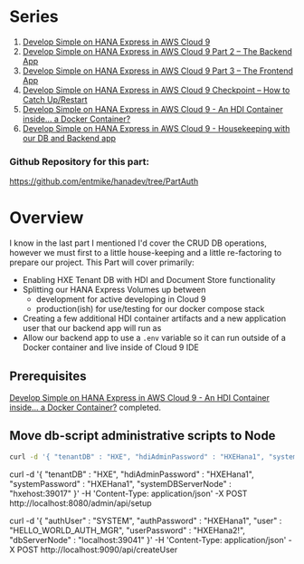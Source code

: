 # Series

1. [Develop Simple on HANA Express in AWS Cloud 9](https://blogs.sap.com/2019/05/16/develop-simple-on-hana-express-in-aws-cloud-9/)
2. [Develop Simple on HANA Express in AWS Cloud 9 Part 2 – The Backend App](https://blogs.sap.com/2019/05/17/develop-simple-on-hana-express-in-aws-cloud-9-part-2-the-backend-app/)
3. [Develop Simple on HANA Express in AWS Cloud 9 Part 3 – The Frontend App](https://blogs.sap.com/?p=820837&preview=true&preview_id=820837)
4. [Develop Simple on HANA Express in AWS Cloud 9 Checkpoint – How to Catch Up/Restart](https://blogs.sap.com/2019/05/21/develop-simple-on-hana-express-in-aws-cloud-9-checkpoint-how-to-catch-uprestart/)
5. [Develop Simple on HANA Express in AWS Cloud 9 - An HDI Container inside... a Docker Container?](https://blogs.sap.com/2019/05/29/develop-simple-on-hana-express-in-aws-cloud-9-an-hdi-container-inside-a-docker-container/)
6. [Develop Simple on HANA Express in AWS Cloud 9 - Housekeeping with our DB and Backend app](https://blogs.sap.com/2019/05/30/develop-simple-on-hana-express-in-aws-cloud-9-housekeeping-with-our-db-and-backend-app/)

### Github Repository for this part:
https://github.com/entmike/hanadev/tree/PartAuth

# Overview

I know in the last part I mentioned I'd cover the CRUD DB operations, however we must first to a little house-keeping and a little re-factoring to prepare our project.  This Part will cover primarily:

  - Enabling HXE Tenant DB with HDI and Document Store functionality
  - Splitting our HANA Express Volumes up between
    - development for active developing in Cloud 9
    - production(ish) for use/testing for our docker compose stack
  - Creating a few additional HDI container artifacts and a new application user that our backend app will run as
  - Allow our backend app to use a `.env` variable so it can run outside of a Docker container and live inside of Cloud 9 IDE

## Prerequisites

[Develop Simple on HANA Express in AWS Cloud 9 - An HDI Container inside... a Docker Container?](https://blogs.sap.com/2019/05/29/develop-simple-on-hana-express-in-aws-cloud-9-an-hdi-container-inside-a-docker-container/) completed.

## Move db-script administrative scripts to Node

```bash
curl -d '{ "tenantDB" : "HXE", "hdiAdminPassword" : "HXEHana1", "systemPassword" : "HXEHana1", "systemDBServerNode" : "localhost:39017" }' -H 'Content-Type: application/json' -X POST http://localhost:8080/api/setup
```

curl -d '{ "tenantDB" : "HXE", "hdiAdminPassword" : "HXEHana1", "systemPassword" : "HXEHana1", "systemDBServerNode" : "hxehost:39017" }' -H 'Content-Type: application/json' -X POST http://localhost:8080/admin/api/setup

curl -d '{ "authUser" : "SYSTEM", "authPassword" : "HXEHana1", "user" : "HELLO_WORLD_AUTH_MGR", "userPassword" : "HXEHana2!", "dbServerNode" : "localhost:39041" }' -H 'Content-Type: application/json' -X POST http://localhost:9090/api/createUser